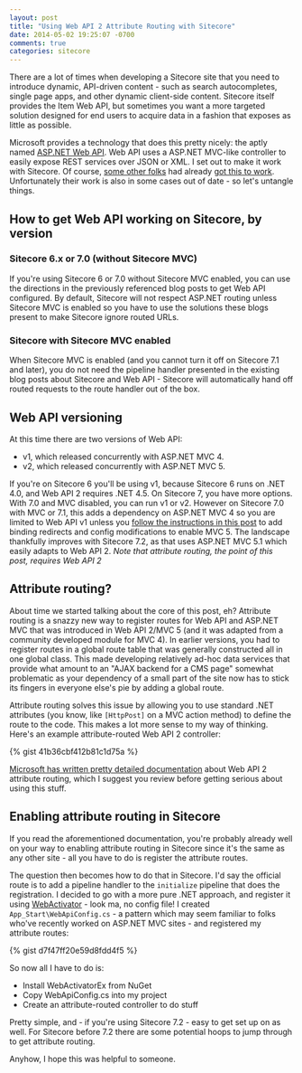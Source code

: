 ```yaml
---
layout: post
title: "Using Web API 2 Attribute Routing with Sitecore"
date: 2014-05-02 19:25:07 -0700
comments: true
categories: sitecore
---
```


There are a lot of times when developing a Sitecore site that you need to introduce dynamic, API-driven content - such as search autocompletes, single page apps, and other dynamic client-side content. Sitecore itself provides the Item Web API, but sometimes you want a more targeted solution designed for end users to acquire data in a fashion that exposes as little as possible.

Microsoft provides a technology that does this pretty nicely: the aptly named [ASP.NET Web API](http://www.asp.net/web-api). Web API uses a ASP.NET MVC-like controller to easily expose REST services over JSON or XML. I set out to make it work with Sitecore. Of course, [some other folks](http://patrickdelancy.com/2013/08/sitecore-webapi-living-harmony/) had already [got this to work](http://nttdatasitecore.com/Blog/2013/November/Using-Web-API-with-Sitecore-ASPNET-Web-Forms). Unfortunately their work is also in some cases out of date - so let's untangle things.

## How to get Web API working on Sitecore, by version

### Sitecore 6.x or 7.0 (without Sitecore MVC)

If you're using Sitecore 6 or 7.0 without Sitecore MVC enabled, you can use the directions in the previously referenced blog posts to get Web API configured. By default, Sitecore will not respect ASP.NET routing unless Sitecore MVC is enabled so you have to use the solutions these blogs present to make Sitecore ignore routed URLs.

### Sitecore with Sitecore MVC enabled

When Sitecore MVC is enabled (and you cannot turn it off on Sitecore 7.1 and later), you do not need the pipeline handler presented in the existing blog posts about Sitecore and Web API - Sitecore will automatically hand off routed requests to the route handler out of the box.

## Web API versioning

At this time there are two versions of Web API: 

* v1, which released concurrently with ASP.NET MVC 4.
* v2, which released concurrently with ASP.NET MVC 5. 

If you're on Sitecore 6 you'll be using v1, because Sitecore 6 runs on .NET 4.0, and Web API 2 requires .NET 4.5. On Sitecore 7, you have more options. With 7.0 and MVC disabled, you can run v1 or v2. However on Sitecore 7.0 with MVC or 7.1, this adds a dependency on ASP.NET MVC 4 so you are limited to Web API v1 unless you [follow the instructions in this post](/index.php/2013/12/using-mvc-5-with-sitecore-7-1/) to add binding redirects and config modifications to enable MVC 5. The landscape thankfully improves with Sitecore 7.2, as that uses ASP.NET MVC 5.1 which easily adapts to Web API 2. _Note that attribute routing, the point of this post, requires Web API 2_

## Attribute routing?

About time we started talking about the core of this post, eh? Attribute routing is a snazzy new way to register routes for Web API and ASP.NET MVC that was introduced in Web API 2/MVC 5 (and it was adapted from a community developed module for MVC 4). In earlier versions, you had to register routes in a global route table that was generally constructed all in one global class. This made developing relatively ad-hoc data services that provide what amount to an "AJAX backend for a CMS page" somewhat problematic as your dependency of a small part of the site now has to stick its fingers in everyone else's pie by adding a global route.

Attribute routing solves this issue by allowing you to use standard .NET attributes (you know, like `[HttpPost]` on a MVC action method) to define the route to the code. This makes a lot more sense to my way of thinking. Here's an example attribute-routed Web API 2 controller:

{% gist 41b36cbf412b81c1d75a %}

[Microsoft has written pretty detailed documentation](http://www.asp.net/web-api/overview/web-api-routing-and-actions/attribute-routing-in-web-api-2) about Web API 2 attribute routing, which I suggest you review before getting serious about using this stuff.

## Enabling attribute routing in Sitecore

If you read the aforementioned documentation, you're probably already well on your way to enabling attribute routing in Sitecore since it's the same as any other site - all you have to do is register the attribute routes.

The question then becomes how to do that in Sitecore. I'd say the official route is to add a pipeline handler to the `initialize` pipeline that does the registration. I decided to go with a more pure .NET approach, and register it using [WebActivator](https://github.com/davidebbo/WebActivator) - look ma, no config file! I created `App_Start\WebApiConfig.cs` - a pattern which may seem familiar to folks who've recently worked on ASP.NET MVC sites - and registered my attribute routes:

{% gist d7f47ff20e59d8fdd4f5 %}

So now all I have to do is:

* Install WebActivatorEx from NuGet
* Copy WebApiConfig.cs into my project
* Create an attribute-routed controller to do stuff

Pretty simple, and - if you're using Sitecore 7.2 - easy to get set up on as well. For Sitecore before 7.2 there are some potential hoops to jump through to get attribute routing.

Anyhow, I hope this was helpful to someone.
